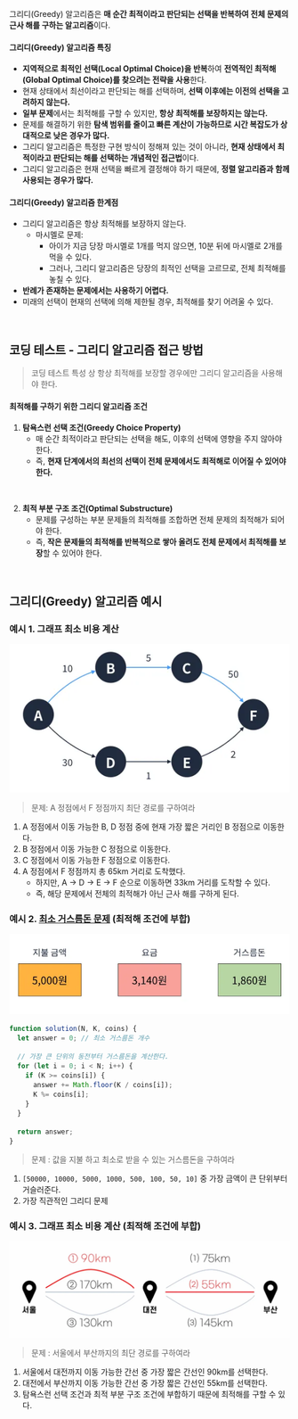 그리디(Greedy) 알고리즘은 **매 순간 최적이라고 판단되는 선택을 반복하여 전체 문제의 근사 해를 구하는 알고리즘**이다.

#### 그리디(Greedy) 알고리즘 특징

- **지역적으로 최적인 선택(Local Optimal Choice)을 반복**하여 **전역적인 최적해(Global Optimal Choice)를 찾으려는 전략을 사용**한다.
- 현재 상태에서 최선이라고 판단되는 해를 선택하며, **선택 이후에는 이전의 선택을 고려하지 않는다.**
- **일부 문제**에서는 최적해를 구할 수 있지만, **항상 최적해를 보장하지는 않는다.**
- 문제를 해결하기 위한 **탐색 범위를 줄이고 빠른 계산이 가능하므로 시간 복잡도가 상대적으로 낮은 경우가 많다.**
- 그리디 알고리즘은 특정한 구현 방식이 정해져 있는 것이 아니라, **현재 상태에서 최적이라고 판단되는 해를 선택하는 개념적인 접근법**이다.
- 그리디 알고리즘은 현재 선택을 빠르게 결정해야 하기 때문에, **정렬 알고리즘과 함께 사용되는 경우가 많다.**

#### 그리디(Greedy) 알고리즘 한계점

- 그리디 알고리즘은 항상 최적해를 보장하지 않는다.
  - 마시멜로 문제:
    - 아이가 지금 당장 마시멜로 1개를 먹지 않으면, 10분 뒤에 마시멜로 2개를 먹을 수 있다.
    - 그러나, 그리디 알고리즘은 당장의 최적인 선택을 고르므로, 전체 최적해를 놓칠 수 있다. <br />
- **반례가 존재하는 문제에서는 사용하기 어렵다.**
- 미래의 선택이 현재의 선택에 의해 제한될 경우, 최적해를 찾기 어려울 수 있다.

<br />

## 코딩 테스트 - 그리디 알고리즘 접근 방법

> 코딩 테스트 특성 상 항상 최적해를 보장할 경우에만 그리디 알고리즘을 사용해야 한다.

#### 최적해를 구하기 위한 그리디 알고리즘 조건

1. **탐욕스런 선택 조건(Greedy Choice Property)**
   - 매 순간 최적이라고 판단되는 선택을 해도, 이후의 선택에 영향을 주지 않아야 한다.
   - 즉, **현재 단계에서의 최선의 선택이 전체 문제에서도 최적해로 이어질 수 있어야 한다.**

<br />

2. **최적 부분 구조 조건(Optimal Substructure)**
   - 문제를 구성하는 부분 문제들의 최적해를 조합하면 전체 문제의 최적해가 되어야 한다.
   - 즉, **작은 문제들의 최적해를 반복적으로 쌓아 올려도 전체 문제에서 최적해를 보장**할 수 있어야 한다.

<br />

## 그리디(Greedy) 알고리즘 예시

### 예시 1. 그래프 최소 비용 계산

![그리디 알고리즘 예시 1](/assets/images/algorithm/etc/greedy/greedy_example_1.webp)

> 문제: A 정점에서 F 정점까지 최단 경로를 구하여라

1. A 정점에서 이동 가능한 B, D 정점 중에 현재 가장 짧은 거리인 B 정점으로 이동한다.
2. B 정점에서 이동 가능한 C 정점으로 이동한다.
3. C 정점에서 이동 가능한 F 정점으로 이동한다.
4. A 정점에서 F 정점까지 총 65km 거리로 도착했다.
   - 하지만, A → D → E → F 순으로 이동하면 33km 거리를 도착할 수 있다.
   - 즉, 해당 문제에서 전체의 최적해가 아닌 근사 해를 구하게 된다.

### 예시 2. [최소 거스름돈 문제](https://www.acmicpc.net/problem/11047) (최적해 조건에 부합)

![그리디 알고리즘 예시 2](/assets/images/algorithm/etc/greedy/greedy_example_2.webp)

```javascript
function solution(N, K, coins) {
  let answer = 0; // 최소 거스름돈 개수

  // 가장 큰 단위의 동전부터 거스름돈을 계산한다.
  for (let i = 0; i < N; i++) {
    if (K >= coins[i]) {
      answer += Math.floor(K / coins[i]);
      K %= coins[i];
    }
  }

  return answer;
}
```

> 문제 : 값을 지불 하고 최소로 받을 수 있는 거스름돈을 구하여라

1. `[50000, 10000, 5000, 1000, 500, 100, 50, 10]` 중 가장 금액이 큰 단위부터 거슬러준다.
2. 가장 직관적인 그리디 문제

### 예시 3. 그래프 최소 비용 계산 (최적해 조건에 부합)

![그리디 알고리즘 예시 3](/assets/images/algorithm/etc/greedy/greedy_example_3.webp)

> 문제 : 서울에서 부산까지의 최단 경로를 구하여라

1. 서울에서 대전까지 이동 가능한 간선 중 가장 짧은 간선인 90km를 선택한다.
2. 대전에서 부산까지 이동 가능한 간선 중 가장 짧은 간선인 55km를 선택한다.
3. 탐욕스런 선택 조건과 최적 부분 구조 조건에 부합하기 때문에 최적해를 구할 수 있다.
